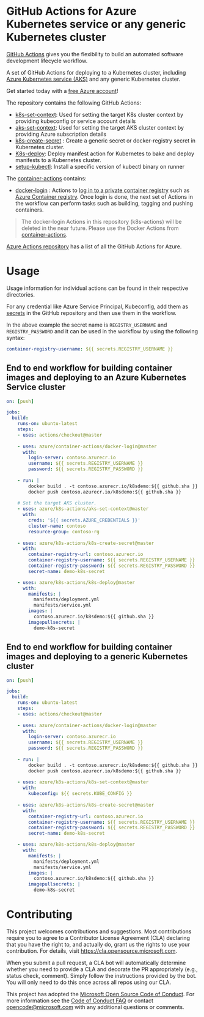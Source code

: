 # GitHub Actions for Azure Kubernetes service or any generic Kubernetes cluster

[GitHub Actions](https://help.github.com/en/articles/about-github-actions)  gives you the flexibility to build an automated software development lifecycle workflow. 

A set of GitHub Actions for deploying to a Kubernetes cluster, including [Azure Kubernetes service (AKS)](https://azure.microsoft.com/en-us/services/kubernetes-service/) and any generic Kubernetes cluster.

Get started today with a [free Azure account](https://azure.com/free/open-source)!

The repository contains the following GitHub Actions:
* [k8s-set-context](https://github.com/Azure/k8s-actions/tree/master/k8s-set-context): Used for setting the target K8s cluster context by providing kubeconfig or service account details
* [aks-set-context](https://github.com/Azure/k8s-actions/tree/master/aks-set-context): Used for setting the target AKS cluster context by providing Azure subscription details
* [k8s-create-secret](https://github.com/Azure/k8s-actions/tree/master/k8s-create-secret) : Create a generic secret or docker-registry secret in Kubernetes cluster.
* [K8s-deploy](https://github.com/Azure/k8s-actions/tree/master/k8s-deploy): Deploy manifest action for Kubernetes to bake and deploy manifests to a Kubernetes cluster.
* [setup-kubectl](https://github.com/Azure/k8s-actions/tree/master/setup-kubectl): Install a specific version of kubectl binary on runner

The [container-actions](https://github.com/Azure/container-actions) contains:
* [docker-login](https://github.com/Azure/container-actions/tree/master/docker-login) : Actions to [log in to a private container registry](https://docs.docker.com/engine/reference/commandline/login/) such as [Azure Container registry](https://azure.microsoft.com/en-us/services/container-registry/). Once login is done, the next set of Actions in the workflow can perform tasks such as building, tagging and pushing containers.

> The docker-login Actions in this repository (k8s-actions) will be deleted in the near future. Please use the Docker Actions from [container-actions](https://github.com/Azure/container-actions).

[Azure Actions repository](https://github.com/Azure/actions) has a list of all the GitHub Actions for Azure.


# Usage

Usage information for individual actions can be found in their respective directories.

For any credential like Azure Service Principal, Kubeconfig, add them as [secrets](https://developer.github.com/actions/managing-workflows/storing-secrets/) in the GitHub repository and then use them in the workflow.

In the above example the secret name is `REGISTRY_USERNAME` and `REGISTRY_PASSWORD` and it can be used in the workflow by using the following syntax:

```yaml
container-registry-username: ${{ secrets.REGISTRY_USERNAME }}
```

## End to end workflow for building container images and deploying to an Azure Kubernetes Service cluster

```yaml
on: [push]

jobs:
  build:
    runs-on: ubuntu-latest
    steps:
    - uses: actions/checkout@master
    
    - uses: azure/container-actions/docker-login@master
      with:
        login-server: contoso.azurecr.io
        username: ${{ secrets.REGISTRY_USERNAME }}
        password: ${{ secrets.REGISTRY_PASSWORD }}
    
    - run: |
        docker build . -t contoso.azurecr.io/k8sdemo:${{ github.sha }}
        docker push contoso.azurecr.io/k8sdemo:${{ github.sha }}
      
    # Set the target AKS cluster. 
    - uses: azure/k8s-actions/aks-set-context@master
      with:
        creds: '${{ secrets.AZURE_CREDENTIALS }}'
        cluster-name: contoso
        resource-group: contoso-rg
        
    - uses: azure/k8s-actions/k8s-create-secret@master
      with:
        container-registry-url: contoso.azurecr.io
        container-registry-username: ${{ secrets.REGISTRY_USERNAME }}
        container-registry-password: ${{ secrets.REGISTRY_PASSWORD }}
        secret-name: demo-k8s-secret

    - uses: azure/k8s-actions/k8s-deploy@master
      with:
        manifests: |
          manifests/deployment.yml
          manifests/service.yml
        images: |
          contoso.azurecr.io/k8sdemo:${{ github.sha }}
        imagepullsecrets: |
          demo-k8s-secret
```

## End to end workflow for building container images and deploying to a generic Kubernetes cluster

```yaml
on: [push]

jobs:
  build:
    runs-on: ubuntu-latest
    steps:
    - uses: actions/checkout@master
    
    - uses: azure/container-actions/docker-login@master
      with:
        login-server: contoso.azurecr.io
        username: ${{ secrets.REGISTRY_USERNAME }}
        password: ${{ secrets.REGISTRY_PASSWORD }}
    
    - run: |
        docker build . -t contoso.azurecr.io/k8sdemo:${{ github.sha }}
        docker push contoso.azurecr.io/k8sdemo:${{ github.sha }}
      
    - uses: azure/k8s-actions/k8s-set-context@master
      with:
        kubeconfig: ${{ secrets.KUBE_CONFIG }}
        
    - uses: azure/k8s-actions/k8s-create-secret@master
      with:
        container-registry-url: contoso.azurecr.io
        container-registry-username: ${{ secrets.REGISTRY_USERNAME }}
        container-registry-password: ${{ secrets.REGISTRY_PASSWORD }}
        secret-name: demo-k8s-secret

    - uses: azure/k8s-actions/k8s-deploy@master
      with:
        manifests: |
          manifests/deployment.yml
          manifests/service.yml
        images: |
          contoso.azurecr.io/k8sdemo:${{ github.sha }}
        imagepullsecrets: |
          demo-k8s-secret
```

# Contributing

This project welcomes contributions and suggestions.  Most contributions require you to agree to a
Contributor License Agreement (CLA) declaring that you have the right to, and actually do, grant us
the rights to use your contribution. For details, visit https://cla.opensource.microsoft.com.

When you submit a pull request, a CLA bot will automatically determine whether you need to provide
a CLA and decorate the PR appropriately (e.g., status check, comment). Simply follow the instructions
provided by the bot. You will only need to do this once across all repos using our CLA.

This project has adopted the [Microsoft Open Source Code of Conduct](https://opensource.microsoft.com/codeofconduct/).
For more information see the [Code of Conduct FAQ](https://opensource.microsoft.com/codeofconduct/faq/) or
contact [opencode@microsoft.com](mailto:opencode@microsoft.com) with any additional questions or comments.
